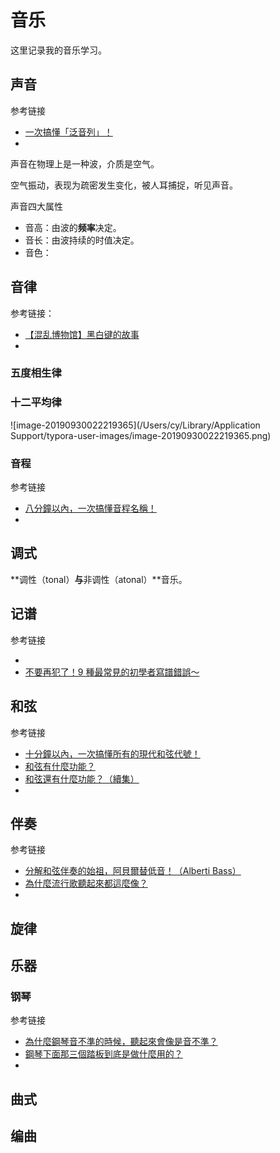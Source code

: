 # 音乐

这里记录我的音乐学习。

## 声音

参考链接

* [一次搞懂「泛音列」！](https://www.youtube.com/watch?v=0iJmDhNocaQ)
* 

声音在物理上是一种波，介质是空气。

空气振动，表现为疏密发生变化，被人耳捕捉，听见声音。

声音四大属性

* 音高：由波的**频率**决定。
* 音长：由波持续的时值决定。
* 音色：

## 音律

参考链接：

* [【混乱博物馆】黑白键的故事](https://www.bilibili.com/video/av24192038)
* 

### 五度相生律

### 十二平均律

![image-20190930022219365](/Users/cy/Library/Application Support/typora-user-images/image-20190930022219365.png)

### 音程

参考链接

* [八分鐘以內，一次搞懂音程名稱！](https://www.youtube.com/watch?v=QLDktqMxgmY&t=9s)
* 

## 调式

**调性（tonal）**与**非调性（atonal）**音乐。

## 记谱

参考链接

* 
* [不要再犯了！9 種最常見的初學者寫譜錯誤～](https://www.youtube.com/watch?v=EstyZ4Obepk)

## 和弦

参考链接

* [十分鐘以內，一次搞懂所有的現代和弦代號！](https://www.youtube.com/watch?v=I0y2LY4sPZA)
* [和弦有什麼功能？](https://www.youtube.com/watch?v=kMlJSwFAiTU&t=83s)
* [和弦還有什麼功能？（續集）](https://www.youtube.com/watch?v=1USZt8fx82U)
* 

## 伴奏

参考链接

* [分解和弦伴奏的始祖，阿貝爾替低音！（Alberti Bass）](https://www.youtube.com/watch?v=lmo36o2DExs)
* [為什麼流行歌聽起來都這麼像？](https://www.youtube.com/watch?v=wxJImbUCyJw)
* 

## 旋律

## 乐器

### 钢琴

参考链接

* [為什麼鋼琴音不準的時候，聽起來會像是音不準？](https://www.youtube.com/watch?v=qSztFE--FuA)
* [鋼琴下面那三個踏板到底是做什麼用的？](https://www.youtube.com/watch?v=vOqEKw1zsgI)
* 

## 曲式



## 编曲

